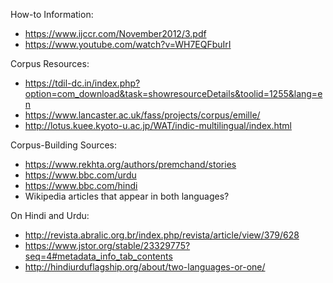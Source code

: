 How-to Information:
- https://www.ijccr.com/November2012/3.pdf
- https://www.youtube.com/watch?v=WH7EQFbuIrI

Corpus Resources:
- https://tdil-dc.in/index.php?option=com_download&task=showresourceDetails&toolid=1255&lang=en
- https://www.lancaster.ac.uk/fass/projects/corpus/emille/
- http://lotus.kuee.kyoto-u.ac.jp/WAT/indic-multilingual/index.html

Corpus-Building Sources:
- https://www.rekhta.org/authors/premchand/stories
- https://www.bbc.com/urdu
- https://www.bbc.com/hindi
- Wikipedia articles that appear in both languages?

On Hindi and Urdu:
- http://revista.abralic.org.br/index.php/revista/article/view/379/628
- https://www.jstor.org/stable/23329775?seq=4#metadata_info_tab_contents
- http://hindiurduflagship.org/about/two-languages-or-one/
